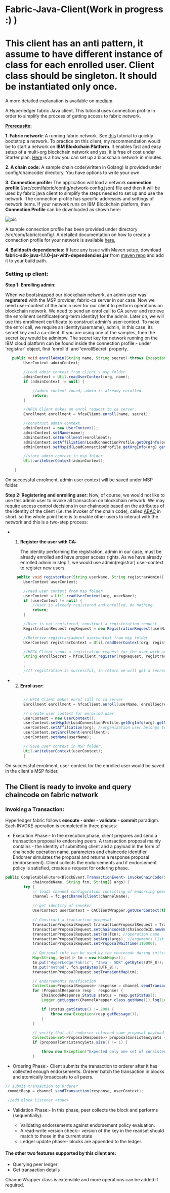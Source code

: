# Fabric-Java-Client(Work in progress :) )
# This client has an anti pattern, it assume to have different instance of class for each enrolled user. Client class should be singleton. It should be instantiated only once.

A more detailed explanation is available on [medium](https://codeburst.io/a-concise-tutorial-on-working-with-hyperledger-fabric-java-sdk-a6f11d8bb5b0)

A Hyperledger fabric Java client.
This tutorial uses connection profile in order to simplify the process of getting access to fabric network.

<b><u>Prerequsite:</u></b>

<b>1. Fabric network:</b> A running fabric network. See [this](https://hyperledger-fabric.readthedocs.io/en/release-1.2/build_network.html) tutorial to quickly bootstrap a network. To practice on this client, my recommendation would be to start a network on <b>IBM Blockchain Platform</b>. It enables fast and easy setup of a multi-org blockchain network and yes, it is free of cost under Starter plan.
[Here](https://console.bluemix.net/docs/services/blockchain/starter_plan.html#overview) is a how you can set up a blockchain network in minutes.

<b>2. A chain code:</b> A sample chain code(written in Golang) is provided under config/chaincode/ directory. You have options to write your own.

<b>3. Connection profile:</b> The application will load a network <b>connection profile </b>(/src/com/fabric/config/network-config.json) file and then it will be used by fabric java client to simplify the steps needed to set up and use the network. The connection profile has specific addresses and settings of network items.
If your network runs on IBM Blockchain platform, then <b>Connection Profile</b> can be downloaded as shown here:

![pic](https://github.com/vishal3152/HyperledgerFabric-Java-Client/blob/master/images/image.png)

A sample connection profile has been provided under directory /src/com/fabric/config/.
A detailed documentation on how to create a connection profile for your network is available [here.](
https://hyperledger.github.io/composer/latest/reference/connectionprofile)

<b>4. Buildpath dependencies:</b> If face any issue with Maven setup, download <b>fabric-sdk-java-1.1.0-jar-with-dependencies.jar</b> from [maven repo](http://central.maven.org/maven2/org/hyperledger/fabric-sdk-java/fabric-sdk-java/1.1.0/) and add it to your build path.


### Setting up client:

<b>Step 1: Enrolling admin:</b>

When we bootstrapped our blockchain network, an admin user was <b>registered</b> with the MSP provider, fabric-ca server in our case.
Now we need user-context of the admin user for our client to perform operations on blockchain network. We need to send an enrol call to CA server and retrieve the enrollment certificate(long-term identity) for the admin. Later on,
we will use this enrollment certificate to construct admin's user-context.
To make the enrol call, we require an identity(username), admin, in this case, its secret key and a ca-client. If you are using one of the samples, then the secret key would be adminpw. The secret key for network running on the IBM cloud platform can be found inside the connection profile:- under 'registrar' object, find 'enrollId' and 'enrollSecret' property.

```Java
   public void enrollAdmin(String name, String secret) throws Exception {
        UserContext adminContext;

        //read admin context from client's msp folder
        adminContext = Util.readUserContext(org, name);
        if (adminContext != null) {

            //admin context found; admin is already enrolled.
            return;
        }

        //HFCA Client makes an enrol request to ca server.
        Enrollment enrollment = hfcaClient.enroll(name, secret);

        //construct admin context
        adminContext = new UserContext();
        adminContext.setName(name);
        adminContext.setEnrollment(enrollment);
        adminContext.setAffiliation(LoadConnectionProfile.getOrgInfo(org).getName());
        adminContext.setMspId(LoadConnectionProfile.getOrgInfo(org).getMspId());

        //store admin context in msp folder
        Util.writeUserContext(adminContext);

    }
```

On successful enrolment, admin user context will be saved under MSP folder.

<b>Step 2: Registering and enrolling user:</b>
Now, of course, we would not like to use this admin user to invoke all transaction on blockchain network. We may require access control decisions in our chaincode based on the attributes of the identity of the client (i.e. the invoker of the chain code), called [ABAC](https://hyperledger-fabric-ca.readthedocs.io/en/release-1.1/users-guide.html#attribute-based-access-control) in short. so the whole point here is to enable other users to interact with the network and this is a two-step process:
- 1. <b>Register the user with CA:</b>

     The identity performing the registration, admin in our case, must be already enrolled and have proper access rights. As we have already enrolled admin in step 1, we would use admin(registrar) user-context to register new users.

```Java
     public void registerUser(String userName, String registrarAdmin){
        UserContext userContext;

        //read user context from msp folder
        userContext = Util.readUserContext(org, userName);
        if (userContext != null) {
            //user is already registered and enrolled, do nothing.
            return;
        }

        //User is not registered, construct a registeration request
        RegistrationRequest regRequest = new RegistrationRequest(userName, org);

        //Reterive registrar(admin) usercontext from msp folder
        UserContext registrarContext = Util.readUserContext(org, registrarAdmin);

        //HFCA Client sends a registration request for the user with admin as registrar
        String enrollSecret = hfcaClient.register(regRequest, registrarContext);
        .
        .
        //If registration is successful, in return we will get a secret key for the registered user. We will use the secret key to enrol TJ with the client in the next step.

```

- 2. <b>Enrol user:</b>
```Java

        // HFCA Client makes enrol call to ca server
        Enrollment enrollment = hfcaClient.enroll(userName, enrollSecret);

        // create user context for enrolled user
        userContext = new UserContext();
        userContext.setMspId(LoadConnectionProfile.getOrgInfo(org).getMspId());
        userContext.setAffiliation(org); //organization user belongs to
        userContext.setEnrollment(enrollment);
        userContext.setName(userName);

        // Save user context in MSP folder.
        Util.writeUserContext(userContext);
        }
```

On successful enrolment, user-context for the enrolled user would be saved in the client's MSP folder.

<b>The Client is ready to invoke and query chaincode on fabric network </b>
-------------------------------------------------------------------------
### Invoking a Transaction:
Hyperledger fabric follows <b>execute - order - validate - commit</b> paradigm.
Each INVOKE operation is completed in three phases:
- Execution Phase:- In the execution phase, client prepares and send a transaction proposal to endorsing peers. A transaction proposal mainly contains - the identity of submitting client and a payload in the form of chaincode operation name, parameters and chaincode identifier. Endorser simulates the proposal and returns a response proposal (endorsement). Client collects the endorsements and if endorsement policy is satisfied, creates a request for ordering phase.

```Java
public CompletableFuture<BlockEvent.TransactionEvent> invokeChainCode(String channelName, String
            chaincodeName, String fcn, String[] args) {
        try {
            // loads channel configuration consisting of endorsing peers, orderers, event hubs, etc            
            channel = fc.getChannelClient(channelName);
            
            // get identity of invoker
            UserContext userContext = CAClientWrapper.getUserContext(this.userName, this.org);
            
            // Construct a transaction proposal
            TransactionProposalRequest transactionProposalRequest = TransactionProposalRequest.newInstance(userContext);
            transactionProposalRequest.setChaincodeID(ChaincodeID.newBuilder().setName(chaincodeName).build()); //chaincode identifier
            transactionProposalRequest.setFcn(fcn); //operation name
            transactionProposalRequest.setArgs(args); //arguments list
            transactionProposalRequest.setProposalWaitTime(110000);
            
            // Optional info can be used by the chaincode during initialization, but not saved in the ledger, such as cryptographic material
            Map<String, byte[]> tm = new HashMap<>();
            tm.put("HyperLedgerFabric", "Java - SDK".getBytes(UTF_8));
            tm.put("method", fcn.getBytes(UTF_8));
            transactionProposalRequest.setTransientMap(tm);

            // endorsements verification
            Collection<ProposalResponse> response = channel.sendTransactionProposal(transactionProposalRequest);
            for (ProposalResponse resp : response) {
                ChaincodeResponse.Status status = resp.getStatus();
                Logger.getLogger(ChannelWrapper.class.getName()).log(Level.INFO, "Invoked chaincode " + chaincodeName + " - " + fcn + ". Status - " + status);

                if (status.getStatus() != 200) {
                    throw new Exception(resp.getMessage());
                }
            }
            
            // verify that all endorser returned same proposal payload (readset/writeset)
            Collection<Set<ProposalResponse>> proposalConsistencySets = SDKUtils.getProposalConsistencySets(response);
            if (proposalConsistencySets.size() != 1) {

                throw new Exception("Expected only one set of consistent proposal responses but got more");
            }

```

- Ordering Phase:- Client submits the transaction to orderer after it has collected enough endorsements. Orderer batch the transaction in blocks and atomically broadcasts to all peers.

```Java
// submit transaction to Orderer
 commitResp = channel.sendTransaction(response, userContext);
 
 //add block listener <todo>
```


- Validation Phase:- In this phase, peer collects the block and performs (sequentially):
 
  - Validating endorsements against endorsement policy evaluation.
  - A read-write version check:- version of the key in the readset should match to those in the current state
  - Ledger update phase:- blocks are appended to the ledger.

#### The other two features supported by this client are:
- Querying peer ledger
- Get transaction details

ChannelWrapper class is extensible and more operations can be added if required.
